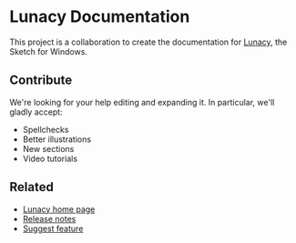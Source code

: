 # Lunacy Documentation

This project is a collaboration to create the documentation for [Lunacy](https://icons8.com/lunacy), the Sketch for Windows.

## Contribute

We're looking for your help editing and expanding it. In particular, we'll gladly accept:
* Spellchecks 
* Better illustrations
* New sections
* Video tutorials

## Related

* [Lunacy home page](https://icons8.com/lunacy)
* [Release notes](https://docs.icons8.com/release-notes/)
* [Suggest feature](http://lunatics.icons8.com)
